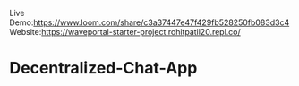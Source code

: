 Live Demo:https://www.loom.com/share/c3a37447e47f429fb528250fb083d3c4
Website:https://waveportal-starter-project.rohitpatil20.repl.co/
# Decentralized-Chat-App
